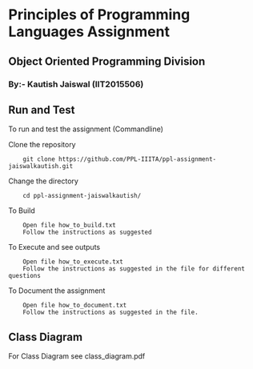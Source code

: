 # Principles of Programming Languages Assignment
## Object Oriented Programming Division
### By:- Kautish Jaiswal (IIT2015506)

## Run and Test
To run and test the assignment (Commandline)

Clone the repository
```
	git clone https://github.com/PPL-IIITA/ppl-assignment-jaiswalkautish.git
```
Change the directory
```
	cd ppl-assignment-jaiswalkautish/
```
To Build
```
	Open file how_to_build.txt
	Follow the instructions as suggested
``` 
To Execute and see outputs
```
	Open file how_to_execute.txt
	Follow the instructions as suggested in the file for different questions
```
To Document the assignment
```
	Open file how_to_document.txt
	Follow the instructions as suggested in the file.
```
## Class Diagram
For Class Diagram see class_diagram.pdf 
